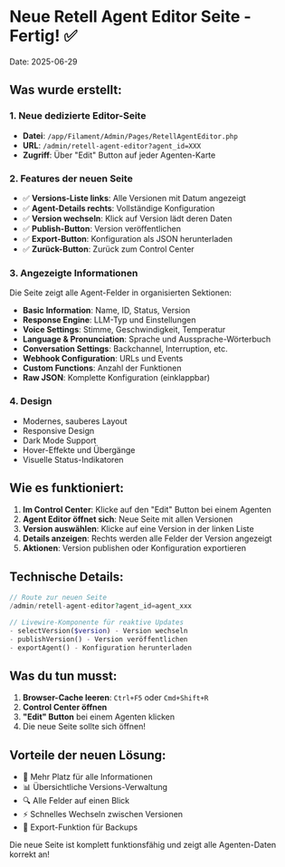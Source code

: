# Neue Retell Agent Editor Seite - Fertig! ✅
Date: 2025-06-29

## Was wurde erstellt:

### 1. **Neue dedizierte Editor-Seite**
- **Datei**: `/app/Filament/Admin/Pages/RetellAgentEditor.php`
- **URL**: `/admin/retell-agent-editor?agent_id=XXX`
- **Zugriff**: Über "Edit" Button auf jeder Agenten-Karte

### 2. **Features der neuen Seite**
- ✅ **Versions-Liste links**: Alle Versionen mit Datum angezeigt
- ✅ **Agent-Details rechts**: Vollständige Konfiguration
- ✅ **Version wechseln**: Klick auf Version lädt deren Daten
- ✅ **Publish-Button**: Version veröffentlichen
- ✅ **Export-Button**: Konfiguration als JSON herunterladen
- ✅ **Zurück-Button**: Zurück zum Control Center

### 3. **Angezeigte Informationen**
Die Seite zeigt alle Agent-Felder in organisierten Sektionen:
- **Basic Information**: Name, ID, Status, Version
- **Response Engine**: LLM-Typ und Einstellungen
- **Voice Settings**: Stimme, Geschwindigkeit, Temperatur
- **Language & Pronunciation**: Sprache und Aussprache-Wörterbuch
- **Conversation Settings**: Backchannel, Interruption, etc.
- **Webhook Configuration**: URLs und Events
- **Custom Functions**: Anzahl der Funktionen
- **Raw JSON**: Komplette Konfiguration (einklappbar)

### 4. **Design**
- Modernes, sauberes Layout
- Responsive Design
- Dark Mode Support
- Hover-Effekte und Übergänge
- Visuelle Status-Indikatoren

## Wie es funktioniert:

1. **Im Control Center**: Klicke auf den "Edit" Button bei einem Agenten
2. **Agent Editor öffnet sich**: Neue Seite mit allen Versionen
3. **Version auswählen**: Klicke auf eine Version in der linken Liste
4. **Details anzeigen**: Rechts werden alle Felder der Version angezeigt
5. **Aktionen**: Version publishen oder Konfiguration exportieren

## Technische Details:
```php
// Route zur neuen Seite
/admin/retell-agent-editor?agent_id=agent_xxx

// Livewire-Komponente für reaktive Updates
- selectVersion($version) - Version wechseln
- publishVersion() - Version veröffentlichen  
- exportAgent() - Konfiguration herunterladen
```

## Was du tun musst:
1. **Browser-Cache leeren**: `Ctrl+F5` oder `Cmd+Shift+R`
2. **Control Center öffnen**
3. **"Edit" Button** bei einem Agenten klicken
4. Die neue Seite sollte sich öffnen!

## Vorteile der neuen Lösung:
- 🚀 Mehr Platz für alle Informationen
- 📊 Übersichtliche Versions-Verwaltung
- 🔍 Alle Felder auf einen Blick
- ⚡ Schnelles Wechseln zwischen Versionen
- 💾 Export-Funktion für Backups

Die neue Seite ist komplett funktionsfähig und zeigt alle Agenten-Daten korrekt an!